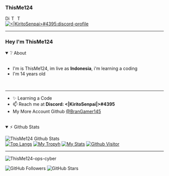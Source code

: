 ### ThisMe124

<a href="https://discord.gg/null">
  <img align="left" alt="Discord Server" width="16px" src="https://cdn.jsdelivr.net/npm/simple-icons@v3/icons/discord.svg" />
</a>
 <a href="https://github.com/ThisMe124">
  <img align="left" alt="ThisMe124 Github's" width="16px" src="https://cdn.jsdelivr.net/npm/simple-icons@v3/icons/github.svg" />
</a>
 <a href="https://instagram.com/thefoxfire145?igshid=hh8tyxkb61d4">
  <img align="left" alt="ThisMe124 Github's" width="16px" src="https://cdn.jsdelivr.net/npm/simple-icons@v3/icons/instagram.svg" />
</a>
</p>
<br />

<a href="https://discord.com/users/773704914589188187">
        <img src="https://discord.c99.nl/widget/theme-3/773704914589188187.png" alt="<|KiritoSenpai>#4395:discord-profile"/>
    </a>
<hr>

### Hey I'm ThisMe124&nbsp;
<details open>
  <summary>❔ About</summary>
<br />

- I'm is ThisMe124, im live as **Indonesia**, i'm learning a coding
- I'm 14 years old 
</details>
<br />
<hr>

- ✨ Learning a Code
- 📫 Reach me at **Discord: <|KiritoSenpai|>#4395**
- My More Account Github [@BranGamer145](https://github.com/BranGamer145)
<br />
<details open>
<summary>⚡ Github Stats</summary>

![ThisMe124 Github Stats](https://github-readme-stats.vercel.app/api?username=ThisMe124&show_icons=true&theme=tokyonight)
<br />
[![Top Langs](https://github-readme-stats.vercel.app/api/top-langs/?username=ThisMe124&show_icons=true&theme=tokyonight)](https://github.com/ThisMe124)
[![My Tropyh](https://github-profile-trophy.vercel.app/?username=ThisMe124&row=2&column=3)](https://github.com/ThisMe124)
[![My Stats](https://github-profile-summary-cards.vercel.app/api/cards/profile-details?username=ThisMe124&theme=monokai)](https://github.com/ThisMe124)
[![Github Visitor](https://count.getloli.com/get/@:ThisMe124?theme=rule34)](https://github.com/ThisMe124)
</details>
<hr>
<p align="left"> <img src="https://komarev.com/ghpvc/?username=ThisMe124-ops-cyber" alt="ThisMe124-ops-cyber" /> </p>
<img alt="GitHub Followers" src="https://img.shields.io/github/followers/ThisMe124?style=social" />
<img alt="GitHub Stars" src="https://img.shields.io/github/stars/ThisMe124?style=social" />
